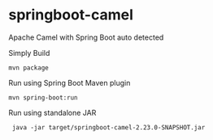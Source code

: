 # springboot-camel
Apache Camel with Spring Boot auto detected

Simply Build
```
mvn package
```
Run using Spring Boot Maven plugin
```
mvn spring-boot:run
```

Run using standalone JAR
```
 java -jar target/springboot-camel-2.23.0-SNAPSHOT.jar
 ```
 
